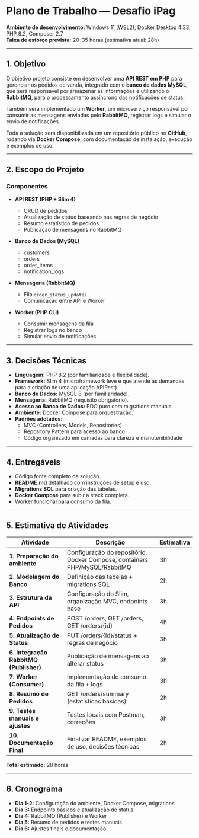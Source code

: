 # Plano de Trabalho — Desafio iPag

**Ambiente de desenvolvimento:** Windows 11 (WSL2), Docker Desktop 4.33, PHP 8.2, Composer 2.7  
**Faixa de esforço prevista:** 20–35 horas (estimativa atual: 28h)

---

## 1. Objetivo

O objetivo projeto consiste em desenvolver uma **API REST em PHP** para gerenciar os pedidos de venda, integrado com o **banco de dados MySQL**, que será responsável por armazenar as informações e utilizando o **RabbitMQ**, para o processamento assíncrono das notificações de status. 

Também será implementado um **Worker**, um microserviço responsável por consumir as mensagens enviadas pelo **RabbitMQ**, registrar logs e simular o envio de notificações. 

Toda a solução será disponibilizada em um repositório público no **GitHub**, rodando via **Docker Compose**, com documentação de instalação, execução e exemplos de uso.

---

## 2. Escopo do Projeto

### Componentes
- **API REST (PHP + Slim 4)**  
  - CRUD de pedidos  
  - Atualização de status baseando nas regras de negócio  
  - Resumo estatístico de pedidos  
  - Publicação de mensagens no RabbitMQ  

- **Banco de Dados (MySQL)**  
  - customers  
  - orders  
  - order_items  
  - notification_logs  

- **Mensageria (RabbitMQ)**  
  - Fila `order_status_updates`  
  - Comunicação entre API e Worker  

- **Worker (PHP CLI)**  
  - Consumir mensagens da fila  
  - Registrar logs no banco  
  - Simular envio de notificações  

---

## 3. Decisões Técnicas

- **Linguagem:** PHP 8.2 (por familiaridade e flexibilidade).  
- **Framework:** Slim 4 (microframework leve e que atende as demandas para a criação de uma aplicação APIRest).  
- **Banco de Dados:** MySQL 8 (por familiaridade).  
- **Mensageria:** RabbitMQ (requisito obrigatório).  
- **Acesso ao Banco de Dados:** PDO puro com migrations manuais.  
- **Ambiente:** Docker Compose para orquestração.  
- **Padrões adotados:**  
  - MVC (Controllers, Models, Repositories)  
  - Repository Pattern para acesso ao banco  
  - Código organizado em camadas para clareza e manutenibilidade  

---

## 4. Entregáveis

- Código fonte completo da solução.  
- **README.md** detalhado com instruções de setup e uso.  
- **Migrations SQL** para criação das tabelas.  
- **Docker Compose** para subir a stack completa.  
- Worker funcional para consumo da fila.  

---

## 5. Estimativa de Atividades

| Atividade | Descrição | Estimativa |
|-----------|-----------|------------|
| **1. Preparação do ambiente** | Configuração do repositório, Docker Compose, containers PHP/MySQL/RabbitMQ | 3h |
| **2. Modelagem do Banco** | Definição das tabelas + migrations SQL | 2h |
| **3. Estrutura da API** | Configuração do Slim, organização MVC, endpoints base | 3h |
| **4. Endpoints de Pedidos** | POST /orders, GET /orders, GET /orders/{id} | 4h |
| **5. Atualização de Status** | PUT /orders/{id}/status + regras de negócio | 3h |
| **6. Integração RabbitMQ (Publisher)** | Publicação de mensagens ao alterar status | 3h |
| **7. Worker (Consumer)** | Implementação do consumo da fila + logs | 3h |
| **8. Resumo de Pedidos** | GET /orders/summary (estatísticas básicas) | 2h |
| **9. Testes manuais e ajustes** | Testes locais com Postman, correções | 3h |
| **10. Documentação Final** | Finalizar README, exemplos de uso, decisões técnicas | 2h |

**Total estimado:** 28 horas 

---

## 6. Cronograma

- **Dia 1-2:** Configuração do ambiente, Docker Compose, migrations  
- **Dia 3:** Endpoints básicos e atualização de status  
- **Dia 4:** RabbitMQ (Publisher) e Worker  
- **Dia 5:** Resumo de pedidos e testes manuais  
- **Dia 6:** Ajustes finais e documentação  

